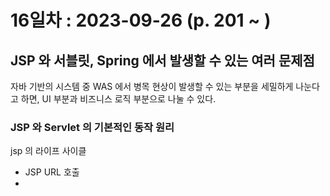 # 16일차 : 2023-09-26 (p. 201 ~ )

## JSP 와 서블릿, Spring 에서 발생할 수 있는 여러 문제점

자바 기반의 시스템 중 WAS 에서 병목 현상이 발생할 수 있는 부분을 세밀하게
나눈다고 하면, UI 부분과 비즈니스 로직 부분으로 나눌 수 있다. 


### JSP 와 Servlet 의 기본적인 동작 원리

jsp 의 라이프 사이클

- JSP URL 호출
- 